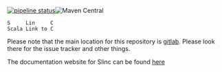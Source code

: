 [![pipeline status](https://gitlab.com/mhammons/slinc/badges/master/pipeline.svg)](https://gitlab.com/mhammons/slinc/-/commits/master)![Maven Central](https://img.shields.io/maven-central/v/io.gitlab.mhammons/slinc_3)
```
S     Lin     C
Scala Link to C
```

Please note that the main location for this repository is [gitlab](https://gitlab.com/mhammons/slinc). Please look there for the issue tracker and other things.

The documentation website for Slinc can be found [here](https://mhammons.gitlab.io/slinc)